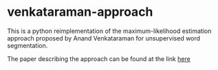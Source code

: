 # venkataraman-approach

This is a python reimplementation of the maximum-likelihood estimation approach proposed by Anand Venkataraman for unsupervised word segmentation.

The paper describing the approach can be found at the link [here](http://www.aclweb.org/anthology/J01-3002)
